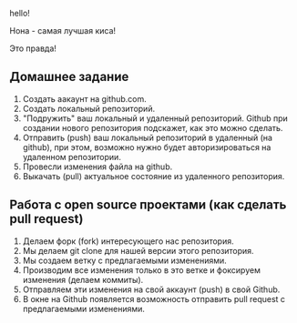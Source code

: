hello!

Нона - самая лучшая киса!

Это правда!

## Домашнее задание
1. Создать аакаунт на github.com.
2. Создать локальный репозиторий.
3. "Подружить" ваш локальный и удаленный репозиторий. Github при создании нового репозитория подскажет, как это можно сделать.
4. Отправить (push) ваш локальный репозиторий в удаленный (на github), при этом, возможно нужно будет авторизироваться на удаленном репозитории.
5. Провесли изменения файла на github.
6. Выкачать (pull) актуальное состояние из удаленного репозитория.

## Работа с open source проектами (как сделать pull request)
1. Делаем форк (fork) интересующего нас репозитория.
2. Мы делаем git clone для нашей версии этого репозитория.
3. Мы создаем ветку с предлагаемыми изменениями.
4. Производим все изменения только в это ветке и фоксируем изменения (делаем коммиты).
5. Отправляем эти изменения на свой аккаунт (push) в свой Github.
6. В окне на Github  появляется возможность отправить pull request  с предлагаемыми изменениями.